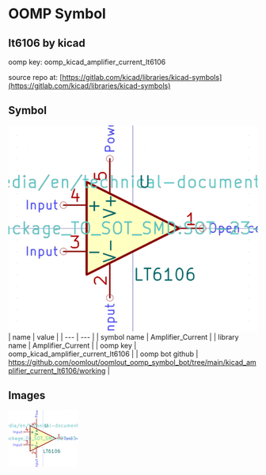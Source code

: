 # OOMP Symbol  
## lt6106  by kicad  
  
oomp key: oomp_kicad_amplifier_current_lt6106  
  
source repo at: [https://gitlab.com/kicad/libraries/kicad-symbols](https://gitlab.com/kicad/libraries/kicad-symbols)  
## Symbol  
  
[![working.png](working_600.png)](working.png)  
| name | value | 
| --- | --- | 
| symbol name | Amplifier_Current | 
| library name | Amplifier_Current | 
| oomp key | oomp_kicad_amplifier_current_lt6106 | 
| oomp bot github | https://github.com/oomlout/oomlout_oomp_symbol_bot/tree/main/kicad_amplifier_current_lt6106/working | 
## Images  
  
[![working.png](working_140.png)](working.png)  
